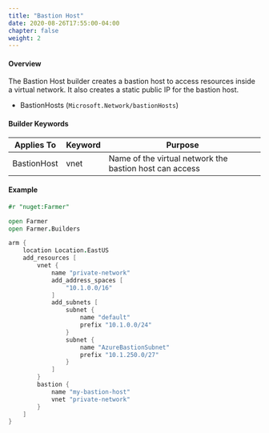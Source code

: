 ```yaml
---
title: "Bastion Host"
date: 2020-08-26T17:55:00-04:00
chapter: false
weight: 2
---
```


#### Overview
The Bastion Host builder creates a bastion host to access resources inside a virtual network. It also creates a static public IP for the bastion host.

* BastionHosts (`Microsoft.Network/bastionHosts`)

#### Builder Keywords

| Applies To | Keyword | Purpose |
|-|-|-|
| BastionHost | vnet | Name of the virtual network the bastion host can access |

#### Example

```fsharp
#r "nuget:Farmer"

open Farmer
open Farmer.Builders

arm {
    location Location.EastUS
    add_resources [
        vnet {
            name "private-network"
            add_address_spaces [
                "10.1.0.0/16"
            ]
            add_subnets [
                subnet {
                    name "default"
                    prefix "10.1.0.0/24"
                }
                subnet {
                    name "AzureBastionSubnet"
                    prefix "10.1.250.0/27"
                }
            ]
        }
        bastion {
            name "my-bastion-host"
            vnet "private-network"
        }
    ]
}
```
